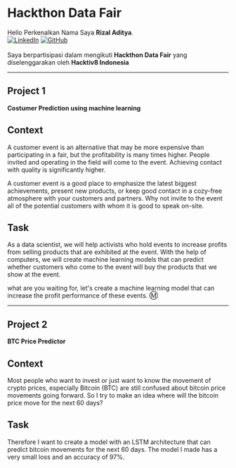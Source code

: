 # Hackthon Data Fair
Hello Perkenalkan Nama Saya **Rizal Aditya**.<br> 
[![LinkedIn](https://img.shields.io/badge/linkedin-0077B5?style=for-the-badge&logo=linkedin&logoColor=white&link=https://www.linkedin.com/in/adhangmuntaha/)](https://www.linkedin.com/in/rzladitya/)
[![GitHub](https://img.shields.io/badge/github-121011?style=for-the-badge&logo=github&logoColor=white&link=https://github.com/hujikan2)](https://github.com/hujikan2)<br><br>
Saya berpartisipasi dalam mengikuti **Hackthon Data Fair** yang diselenggarakan oleh **Hacktiv8 Indonesia**

---
## Project 1 <br>

**Costumer Prediction using machine learning**

## Context

A customer event is an alternative that may be more expensive than participating in a fair, but the profitability is many times higher. People invited and operating in the field will come to the event. Achieving contact with quality is significantly higher.

A customer event is a good place to emphasize the latest biggest achievements, present new products, or keep good contact in a cozy-free atmosphere with your customers and partners. Why not invite to the event all of the potential customers with whom it is good to speak on-site.

## Task
As a data scientist, we will help activists who hold events to increase profits from selling products that are exhibited at the event.
With the help of computers, we will create machine learning models that can predict whether customers who come to the event will buy the products that we show at the event.

what are you waiting for, let's create a machine learning model that can increase the profit performance of these events. Ⓜ

---
## Project 2 <br>

**BTC Price Predictor**

## Context
Most people who want to invest or just want to know the movement of crypto prices, especially Bitcoin (BTC) are still confused about bitcoin price movements going forward. So I try to make an idea where will the bitcoin price move for the next 60 days?

## Task
Therefore I want to create a model with an LSTM architecture that can predict bitcoin movements for the next 60 days. The model I made has a very small loss and an accuracy of 97%.
